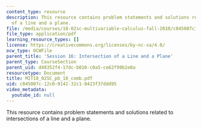 ```yaml
---
content_type: resource
description: This resource contains problem statements and solutions related to intersections
  of a line and a plane.
file: /media/courses/18-02sc-multivariable-calculus-fall-2010/c045007c12c0914232c10423f37ddd95_MIT18_02SC_pb_18_comb.pdf
file_type: application/pdf
learning_resource_types: []
license: https://creativecommons.org/licenses/by-nc-sa/4.0/
ocw_type: OCWFile
parent_title: 'Session 16: Intersection of a Line and a Plane'
parent_type: CourseSection
parent_uid: d48352f4-17dc-b010-c0a5-ce62f99b2e0a
resourcetype: Document
title: MIT18_02SC_pb_18_comb.pdf
uid: c045007c-12c0-9142-32c1-0423f37ddd95
video_metadata:
  youtube_id: null
---
```

This resource contains problem statements and solutions related to intersections of a line and a plane.
